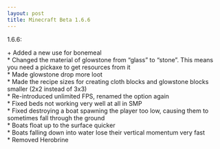 ```yaml
---
layout: post
title: Minecraft Beta 1.6.6
---
```

1.6.6:

\+ Added a new use for bonemeal<br>
\* Changed the material of glowstone from “glass” to “stone”. This means you need a pickaxe to get resources from it<br>
\* Made glowstone drop more loot<br>
\* Made the recipe sizes for creating cloth blocks and glowstone blocks smaller (2x2 instead of 3x3)<br>
\* Re-introduced unlimited FPS, renamed the option again<br>
\* Fixed beds not working very well at all in SMP<br>
\* Fixed destroying a boat spawning the player too low, causing them to sometimes fall through the ground<br>
\* Boats float up to the surface quicker<br>
\* Boats falling down into water lose their vertical momentum very fast<br>
\* Removed Herobrine<br>